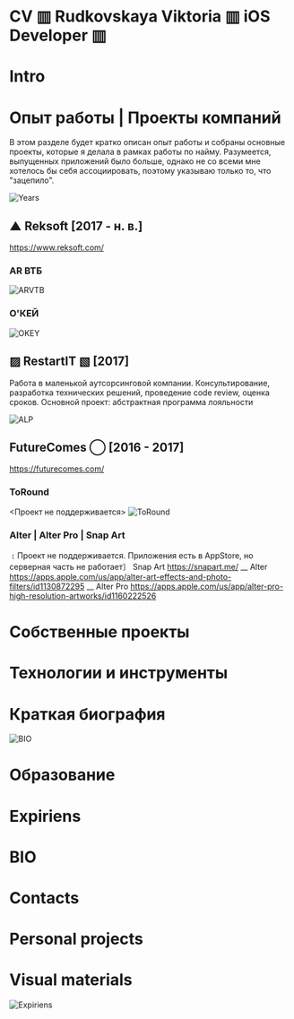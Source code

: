 # CV ▥ Rudkovskaya Viktoria ▥ iOS Developer ▥

# Intro

# Опыт работы | Проекты компаний
В этом разделе будет кратко описан опыт работы и собраны основные проекты, которые я делала в рамках работы по найму. Разумеется, выпущенных приложений было больше, однако не со всеми мне хотелось бы себя ассоциировать, поэтому указываю только то, что "зацепило". 

![Years](https://github.com/VikRudkovskaya/CV/raw/master/Screens/exp-years.png)

## ▲ Reksoft [2017 - н. в.]
https://www.reksoft.com/

### AR ВТБ
![ARVTB](https://github.com/VikRudkovskaya/CV/raw/master/Screens/Exp-ARVTB-v4.png)

### О'КЕЙ
![OKEY](https://github.com/VikRudkovskaya/CV/raw/master/Screens/Exp-Okey-v3.png)

## ▨ RestartIT ▧ [2017]
Работа в маленькой аутсорсинговой компании. Консультирование, разработка технических решений, проведение code review, оценка сроков.
Основной проект: абстрактная программа лояльности

![ALP](https://github.com/VikRudkovskaya/CV/raw/master/Screens/Exp-AbstractLoyaltyProgramm-v4.png)

## FutureComes ◯ [2016 - 2017]
https://futurecomes.com/ 
### ToRound
<Проект не поддерживается>
![ToRound](https://github.com/VikRudkovskaya/CV/raw/master/Screens/Exp-ToRound-v0.png)

### Alter | Alter Pro | Snap Art
﹝Проект не поддерживается. Приложения есть в AppStore, но серверная часть не работает〕
Snap Art https://snapart.me/
__
Alter https://apps.apple.com/us/app/alter-art-effects-and-photo-filters/id1130872295
__
Alter Pro https://apps.apple.com/us/app/alter-pro-high-resolution-artworks/id1160222526

# Собственные проекты

# Технологии и инструменты

# Краткая биография
![BIO](https://github.com/VikRudkovskaya/CV/raw/master/Screens/BIO-v6.png)

# Образование

# Expiriens

# BIO

# Contacts

# Personal projects

# Visual materials
![Expiriens](https://github.com/VikRudkovskaya/CV/raw/master/Screens/Exp-Maket-v2.png)


